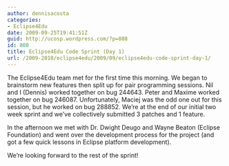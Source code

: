 ```yaml
---
author: dennisacosta
categories:
- Eclipse4Edu
date: 2009-09-25T19:41:51Z
guid: http://ucosp.wordpress.com/?p=808
id: 808
title: Eclipse4Edu Code Sprint (Day 1)
url: /2009-2010/eclipse4edu/2009/09/eclipse4edu-code-sprint-day-1/
---
```


The Eclipse4Edu team met for the first time this morning. We began to brainstorm new features then split up for pair programming sessions. Nil and I (Dennis) worked together on bug 244643. Peter and Maxime worked together on bug 246087. Unfortunately, Maciej was the odd one out for this session, but he worked on bug 288852. We&#8217;re at the end of our initial two week sprint and we&#8217;ve collectively submitted 3 patches and 1 feature.

In the afternoon we met with Dr. Dwight Deugo and Wayne Beaton (Eclipse Foundation) and went over the development process for the project (and got a few quick lessons in Eclipse platform development).

We&#8217;re looking forward to the rest of the sprint!